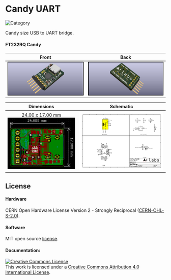 # Candy UART

![Category](https://img.shields.io/badge/Category-Dev_Tool-red)

Candy size USB to UART bridge.

#### FT232RQ Candy

| Front              |  Back |
| :-------------------------: | :-------------------------: |
| ![Upside Down Labs Candy UART - FT232RQ front](images/FT232RQ_front.png)  | ![Upside Down Labs Candy UART - FT232RQ back](images/FT232RQ_back.png) |

| Dimensions              |  Schematic |
| :-------------------------: | :-------------------------: |
| 24.00 x 17.00 mm![Upside Down Labs Candy UART - FT232RQ dimensions](images/FT232RQ_dimensions.png)  | ![Upside Down Labs Candy UART - FT232RQ schematic](images/FT232RQ_schematic.png) |


## License
#### Hardware
CERN Open Hardware License Version 2 - Strongly Reciprocal ([CERN-OHL-S-2.0](https://spdx.org/licenses/CERN-OHL-S-2.0.html)).

#### Software
MIT open source [license](http://opensource.org/licenses/MIT).

#### Documentation:
<a rel="license" href="http://creativecommons.org/licenses/by/4.0/"><img alt="Creative Commons License" style="border-width:0" src="https://i.creativecommons.org/l/by/4.0/88x31.png" /></a><br />This work is licensed under a <a rel="license" href="http://creativecommons.org/licenses/by/4.0/">Creative Commons Attribution 4.0 International License</a>.